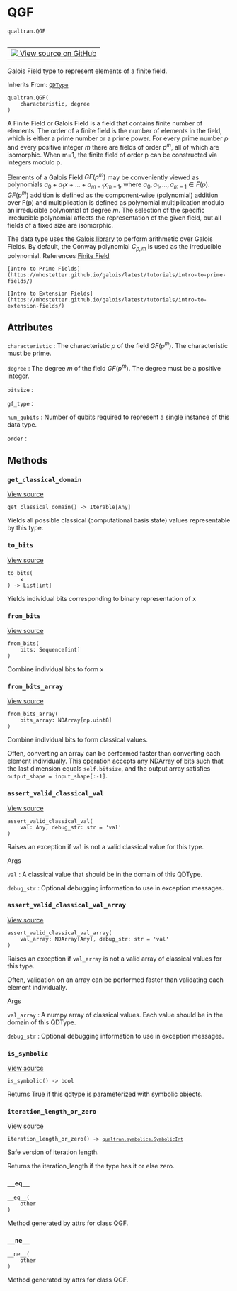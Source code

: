 # QGF
`qualtran.QGF`


<table class="tfo-notebook-buttons tfo-api nocontent" align="left">
<td>
  <a target="_blank" href="https://github.com/quantumlib/Qualtran/blob/main/qualtran/_infra/data_types.py#L866-L989">
    <img src="https://www.tensorflow.org/images/GitHub-Mark-32px.png" />
    View source on GitHub
  </a>
</td>
</table>



Galois Field type to represent elements of a finite field.

Inherits From: [`QDType`](../qualtran/QDType.md)

<pre class="devsite-click-to-copy prettyprint lang-py tfo-signature-link">
<code>qualtran.QGF(
    characteristic, degree
)
</code></pre>



<!-- Placeholder for "Used in" -->

A Finite Field or Galois Field is a field that contains finite number of elements. The order
of a finite field is the number of elements in the field, which is either a prime number or
a prime power. For every prime number $p$ and every positive integer $m$ there are fields of
order $p^m$, all of which are isomorphic. When m=1, the finite field of order p can be
constructed via integers modulo p.

Elements of a Galois Field $GF(p^m)$ may be conveniently viewed as polynomials
$a_{0} + a_{1}x + ... + a_{m−1}x_{m−1}$, where $a_0, a_1, ..., a_{m−1} \in F(p)$.
$GF(p^m)$ addition is defined as the component-wise (polynomial) addition over F(p) and
multiplication is defined as polynomial multiplication modulo an irreducible polynomial of
degree $m$. The selection of the specific irreducible polynomial affects the representation
of the given field, but all fields of a fixed size are isomorphic.

The data type uses the [Galois library](https://mhostetter.github.io/galois/latest/) to
perform arithmetic over Galois Fields. By default, the Conway polynomial $C_{p, m}$ is used
as the irreducible polynomial.
References
    [Finite Field](https://en.wikipedia.org/wiki/Finite_field)

    [Intro to Prime Fields](https://mhostetter.github.io/galois/latest/tutorials/intro-to-prime-fields/)

    [Intro to Extension Fields](https://mhostetter.github.io/galois/latest/tutorials/intro-to-extension-fields/)



<h2 class="add-link">Attributes</h2>

`characteristic`<a id="characteristic"></a>
: The characteristic $p$ of the field $GF(p^m)$.
  The characteristic must be prime.

`degree`<a id="degree"></a>
: The degree $m$ of the field $GF(p^{m})$. The degree must be a positive integer.

`bitsize`<a id="bitsize"></a>
: &nbsp;

`gf_type`<a id="gf_type"></a>
: &nbsp;

`num_qubits`<a id="num_qubits"></a>
: Number of qubits required to represent a single instance of this data type.

`order`<a id="order"></a>
: &nbsp;




## Methods

<h3 id="get_classical_domain"><code>get_classical_domain</code></h3>

<a target="_blank" class="external" href="https://github.com/quantumlib/Qualtran/blob/main/qualtran/_infra/data_types.py#L917-L920">View source</a>

<pre class="devsite-click-to-copy prettyprint lang-py tfo-signature-link">
<code>get_classical_domain() -> Iterable[Any]
</code></pre>

Yields all possible classical (computational basis state) values representable by this type.


<h3 id="to_bits"><code>to_bits</code></h3>

<a target="_blank" class="external" href="https://github.com/quantumlib/Qualtran/blob/main/qualtran/_infra/data_types.py#L932-L935">View source</a>

<pre class="devsite-click-to-copy prettyprint lang-py tfo-signature-link">
<code>to_bits(
    x
) -> List[int]
</code></pre>

Yields individual bits corresponding to binary representation of x


<h3 id="from_bits"><code>from_bits</code></h3>

<a target="_blank" class="external" href="https://github.com/quantumlib/Qualtran/blob/main/qualtran/_infra/data_types.py#L937-L939">View source</a>

<pre class="devsite-click-to-copy prettyprint lang-py tfo-signature-link">
<code>from_bits(
    bits: Sequence[int]
)
</code></pre>

Combine individual bits to form x


<h3 id="from_bits_array"><code>from_bits_array</code></h3>

<a target="_blank" class="external" href="https://github.com/quantumlib/Qualtran/blob/main/qualtran/_infra/data_types.py#L941-L948">View source</a>

<pre class="devsite-click-to-copy prettyprint lang-py tfo-signature-link">
<code>from_bits_array(
    bits_array: NDArray[np.uint8]
)
</code></pre>

Combine individual bits to form classical values.

Often, converting an array can be performed faster than converting each element individually.
This operation accepts any NDArray of bits such that the last dimension equals `self.bitsize`,
and the output array satisfies `output_shape = input_shape[:-1]`.

<h3 id="assert_valid_classical_val"><code>assert_valid_classical_val</code></h3>

<a target="_blank" class="external" href="https://github.com/quantumlib/Qualtran/blob/main/qualtran/_infra/data_types.py#L950-L958">View source</a>

<pre class="devsite-click-to-copy prettyprint lang-py tfo-signature-link">
<code>assert_valid_classical_val(
    val: Any, debug_str: str = &#x27;val&#x27;
)
</code></pre>

Raises an exception if `val` is not a valid classical value for this type.


Args

`val`
: A classical value that should be in the domain of this QDType.

`debug_str`
: Optional debugging information to use in exception messages.




<h3 id="assert_valid_classical_val_array"><code>assert_valid_classical_val_array</code></h3>

<a target="_blank" class="external" href="https://github.com/quantumlib/Qualtran/blob/main/qualtran/_infra/data_types.py#L960-L975">View source</a>

<pre class="devsite-click-to-copy prettyprint lang-py tfo-signature-link">
<code>assert_valid_classical_val_array(
    val_array: NDArray[Any], debug_str: str = &#x27;val&#x27;
)
</code></pre>

Raises an exception if `val_array` is not a valid array of classical values for this type.

Often, validation on an array can be performed faster than validating each element
individually.

Args

`val_array`
: A numpy array of classical values. Each value should be in the domain
  of this QDType.

`debug_str`
: Optional debugging information to use in exception messages.




<h3 id="is_symbolic"><code>is_symbolic</code></h3>

<a target="_blank" class="external" href="https://github.com/quantumlib/Qualtran/blob/main/qualtran/_infra/data_types.py#L977-L979">View source</a>

<pre class="devsite-click-to-copy prettyprint lang-py tfo-signature-link">
<code>is_symbolic() -> bool
</code></pre>

Returns True if this qdtype is parameterized with symbolic objects.


<h3 id="iteration_length_or_zero"><code>iteration_length_or_zero</code></h3>

<a target="_blank" class="external" href="https://github.com/quantumlib/Qualtran/blob/main/qualtran/_infra/data_types.py#L981-L986">View source</a>

<pre class="devsite-click-to-copy prettyprint lang-py tfo-signature-link">
<code>iteration_length_or_zero() -> <a href="../qualtran/symbolics/SymbolicInt.html"><code>qualtran.symbolics.SymbolicInt</code></a>
</code></pre>

Safe version of iteration length.

Returns the iteration_length if the type has it or else zero.

<h3 id="__eq__"><code>__eq__</code></h3>

<pre class="devsite-click-to-copy prettyprint lang-py tfo-signature-link">
<code>__eq__(
    other
)
</code></pre>

Method generated by attrs for class QGF.


<h3 id="__ne__"><code>__ne__</code></h3>

<pre class="devsite-click-to-copy prettyprint lang-py tfo-signature-link">
<code>__ne__(
    other
)
</code></pre>

Method generated by attrs for class QGF.




